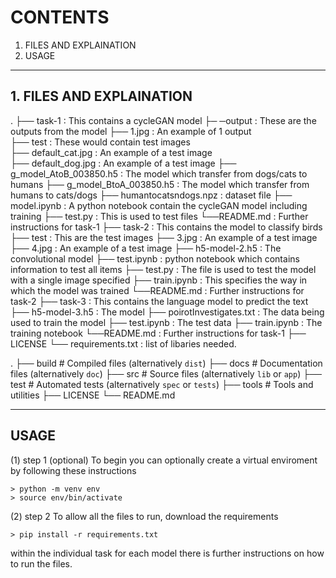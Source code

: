 # CONTENTS
1. FILES AND EXPLAINATION
2. USAGE 

---------------------------------------------------------------------------------------------

## 1. FILES AND EXPLAINATION

.
├── task-1                          : This contains a cycleGAN model
    ├─ ─output                      : These are the outputs from the model
        ├── 1.jpg                   : An example of 1 output      
    ├── test                        : These would contain test images            
        ├── default_cat.jpg         : An example of a test image  
        ├── default_dog.jpg         : An example of a test image
    ├── g_model_AtoB_003850.h5      : The model which transfer from dogs/cats to humans
    ├── g_model_BtoA_003850.h5      : The model which transfer from humans to cats/dogs
    ├── humantocatsndogs.npz        : dataset file
    ├── model.ipynb                 : A python notebook contain the cycleGAN model including training 
    ├── test.py                     : This is used to test files
    └──README.md                   : Further instructions for task-1
├── task-2                          : This contains the model to classify birds
    ├── test                        : This are the test images
        ├── 3.jpg                   : An example of a test image
        ├── 4.jpg                   : An example of a test image
    ├── h5-model-2.h5               : The convolutional model
    ├── test.ipynb                  : python notebook which contains information to test all items
    ├── test.py                     : The file is used to test the model with a single image specified
    ├── train.ipynb                 : This specifies the way in which the model was trained
    └──README.md                   : Further instructions for task-2
├── task-3                          : This contains the language model to predict the text 
    ├── h5-model-3.h5               : The model
    ├── poirotInvestigates.txt      : The data being used to train the model
    ├── test.ipynb                  : The test data 
    ├── train.ipynb                 : The training notebook
    └──README.md                   : Further instructions for task-1
├── LICENSE
└── requirements.txt                : list of libaries needed.

.
├── build                   # Compiled files (alternatively `dist`)
├── docs                    # Documentation files (alternatively `doc`)
├── src                     # Source files (alternatively `lib` or `app`)
├── test                    # Automated tests (alternatively `spec` or `tests`)
├── tools                   # Tools and utilities
├── LICENSE
└── README.md

---------------------------------------------------------------------------------------------

## USAGE

(1) step 1 (optional)
    To begin you can optionally create a virtual enviroment by following these instructions

    > python -m venv env
    > source env/bin/activate

(2) step 2 
    To allow all the files to run, download the requirements
    
    > pip install -r requirements.txt

within the individual task for each model there is further instructions on how to run the files.



